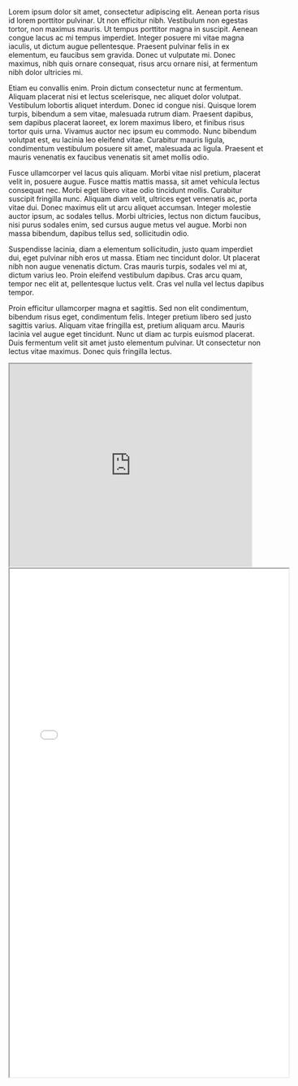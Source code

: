 Lorem ipsum dolor sit amet, consectetur adipiscing elit. Aenean porta risus id lorem porttitor pulvinar. Ut non efficitur nibh. Vestibulum non egestas tortor, non maximus mauris. Ut tempus porttitor magna in suscipit. Aenean congue lacus ac mi tempus imperdiet. Integer posuere mi vitae magna iaculis, ut dictum augue pellentesque. Praesent pulvinar felis in ex elementum, eu faucibus sem gravida. Donec ut vulputate mi. Donec maximus, nibh quis ornare consequat, risus arcu ornare nisi, at fermentum nibh dolor ultricies mi.

Etiam eu convallis enim. Proin dictum consectetur nunc at fermentum. Aliquam placerat nisi et lectus scelerisque, nec aliquet dolor volutpat. Vestibulum lobortis aliquet interdum. Donec id congue nisi. Quisque lorem turpis, bibendum a sem vitae, malesuada rutrum diam. Praesent dapibus, sem dapibus placerat laoreet, ex lorem maximus libero, et finibus risus tortor quis urna. Vivamus auctor nec ipsum eu commodo. Nunc bibendum volutpat est, eu lacinia leo eleifend vitae. Curabitur mauris ligula, condimentum vestibulum posuere sit amet, malesuada ac ligula. Praesent et mauris venenatis ex faucibus venenatis sit amet mollis odio.

Fusce ullamcorper vel lacus quis aliquam. Morbi vitae nisl pretium, placerat velit in, posuere augue. Fusce mattis mattis massa, sit amet vehicula lectus consequat nec. Morbi eget libero vitae odio tincidunt mollis. Curabitur suscipit fringilla nunc. Aliquam diam velit, ultrices eget venenatis ac, porta vitae dui. Donec maximus elit ut arcu aliquet accumsan. Integer molestie auctor ipsum, ac sodales tellus. Morbi ultricies, lectus non dictum faucibus, nisi purus sodales enim, sed cursus augue metus vel augue. Morbi non massa bibendum, dapibus tellus sed, sollicitudin odio.

Suspendisse lacinia, diam a elementum sollicitudin, justo quam imperdiet dui, eget pulvinar nibh eros ut massa. Etiam nec tincidunt dolor. Ut placerat nibh non augue venenatis dictum. Cras mauris turpis, sodales vel mi at, dictum varius leo. Proin eleifend vestibulum dapibus. Cras arcu quam, tempor nec elit at, pellentesque luctus velit. Cras vel nulla vel lectus dapibus tempor.

Proin efficitur ullamcorper magna et sagittis. Sed non elit condimentum, bibendum risus eget, condimentum felis. Integer pretium libero sed justo sagittis varius. Aliquam vitae fringilla est, pretium aliquam arcu. Mauris lacinia vel augue eget tincidunt. Nunc ut diam ac turpis euismod placerat. Duis fermentum velit sit amet justo elementum pulvinar. Ut consectetur non lectus vitae maximus. Donec quis fringilla lectus.


<!--	Exported from Voyant Tools (voyant-tools.org).
The iframe src attribute below uses a relative protocol to better function with both
http and https sites, but if you're embedding this into a local web page (file protocol)
you should add an explicit protocol (https if you're using voyant-tools.org, otherwise
it depends on this server.
Feel free to change the height and width values or other styling below: -->
<!--	Exported from Voyant Tools (voyant-tools.org).
The iframe src attribute below uses a relative protocol to better function with both
http and https siteshttps://github.com/Logan-ML, but if you're embedding this into a local web page (file protocol)
you should add an explicit protocol (https if you're using voyant-tools.org, otherwise
it depends on this server.
Feel free to change the height and width values or other styling below: -->


<iframe style='width: 477px; height: 399px;' src='https://voyant-tools.org/tool/CollocatesGraph/?query=humanities&query=novel&query=digital&mode=corpus&corpus=6384e50b4b967548abd07557ddcca2ae'></iframe>


<iframe style="width: 550px; height: 1000px;" src="processing/index.html"></iframe>

